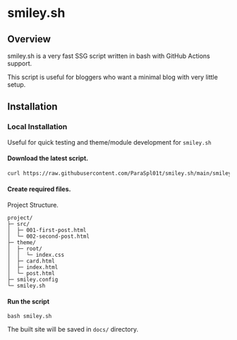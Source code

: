 # smiley.sh

## Overview

smiley.sh is a very fast SSG script written in bash with GitHub Actions support.

This script is useful for bloggers who want a minimal blog with very little setup.

## Installation

### Local Installation

Useful for quick testing and theme/module development for `smiley.sh`

#### Download the latest script.

```sh
curl https://raw.githubusercontent.com/ParaSpl01t/smiley.sh/main/smiley.sh
```

#### Create required files.

Project Structure.

```
project/
├─ src/
│  ├─ 001-first-post.html
│  └─ 002-second-post.html
├─ theme/
│  ├─ root/
│  │  └─ index.css
│  ├─ card.html
│  ├─ index.html
│  └─ post.html
├─ smiley.config
└─ smiley.sh
```

#### Run the script

```
bash smiley.sh
```

The built site will be saved in `docs/` directory.
